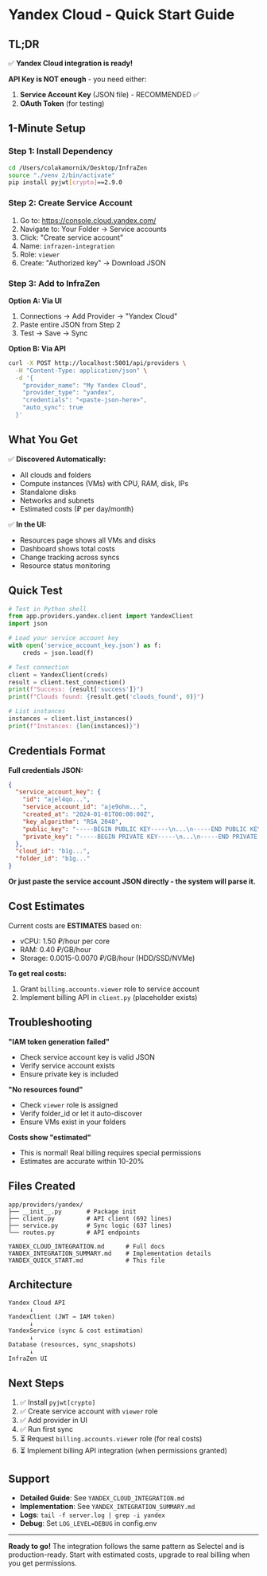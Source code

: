 # Yandex Cloud - Quick Start Guide

## TL;DR

✅ **Yandex Cloud integration is ready!**

**API Key is NOT enough** - you need either:
1. **Service Account Key** (JSON file) - RECOMMENDED ✅
2. **OAuth Token** (for testing)

## 1-Minute Setup

### Step 1: Install Dependency
```bash
cd /Users/colakamornik/Desktop/InfraZen
source "./venv 2/bin/activate"
pip install pyjwt[crypto]==2.9.0
```

### Step 2: Create Service Account

1. Go to: https://console.cloud.yandex.com/
2. Navigate to: Your Folder → Service accounts
3. Click: "Create service account"
4. Name: `infrazen-integration`
5. Role: `viewer`
6. Create: "Authorized key" → Download JSON

### Step 3: Add to InfraZen

**Option A: Via UI**
1. Connections → Add Provider → "Yandex Cloud"
2. Paste entire JSON from Step 2
3. Test → Save → Sync

**Option B: Via API**
```bash
curl -X POST http://localhost:5001/api/providers \
  -H "Content-Type: application/json" \
  -d '{
    "provider_name": "My Yandex Cloud",
    "provider_type": "yandex",
    "credentials": "<paste-json-here>",
    "auto_sync": true
  }'
```

## What You Get

✅ **Discovered Automatically:**
- All clouds and folders
- Compute instances (VMs) with CPU, RAM, disk, IPs
- Standalone disks
- Networks and subnets
- Estimated costs (₽ per day/month)

✅ **In the UI:**
- Resources page shows all VMs and disks
- Dashboard shows total costs
- Change tracking across syncs
- Resource status monitoring

## Quick Test

```python
# Test in Python shell
from app.providers.yandex.client import YandexClient
import json

# Load your service account key
with open('service_account_key.json') as f:
    creds = json.load(f)

# Test connection
client = YandexClient(creds)
result = client.test_connection()
print(f"Success: {result['success']}")
print(f"Clouds found: {result.get('clouds_found', 0)}")

# List instances
instances = client.list_instances()
print(f"Instances: {len(instances)}")
```

## Credentials Format

**Full credentials JSON:**
```json
{
  "service_account_key": {
    "id": "ajel4qo...",
    "service_account_id": "aje9ohm...",
    "created_at": "2024-01-01T00:00:00Z",
    "key_algorithm": "RSA_2048",
    "public_key": "-----BEGIN PUBLIC KEY-----\n...\n-----END PUBLIC KEY-----",
    "private_key": "-----BEGIN PRIVATE KEY-----\n...\n-----END PRIVATE KEY-----"
  },
  "cloud_id": "b1g...",
  "folder_id": "b1g..."
}
```

**Or just paste the service account JSON directly - the system will parse it.**

## Cost Estimates

Current costs are **ESTIMATES** based on:
- vCPU: 1.50 ₽/hour per core
- RAM: 0.40 ₽/GB/hour
- Storage: 0.0015-0.0070 ₽/GB/hour (HDD/SSD/NVMe)

**To get real costs:**
1. Grant `billing.accounts.viewer` role to service account
2. Implement billing API in `client.py` (placeholder exists)

## Troubleshooting

**"IAM token generation failed"**
- Check service account key is valid JSON
- Verify service account exists
- Ensure private key is included

**"No resources found"**
- Check `viewer` role is assigned
- Verify folder_id or let it auto-discover
- Ensure VMs exist in your folders

**Costs show "estimated"**
- This is normal! Real billing requires special permissions
- Estimates are accurate within 10-20%

## Files Created

```
app/providers/yandex/
├── __init__.py       # Package init
├── client.py         # API client (692 lines)
├── service.py        # Sync logic (637 lines)
└── routes.py         # API endpoints

YANDEX_CLOUD_INTEGRATION.md      # Full docs
YANDEX_INTEGRATION_SUMMARY.md    # Implementation details
YANDEX_QUICK_START.md            # This file
```

## Architecture

```
Yandex Cloud API
      ↓
YandexClient (JWT → IAM token)
      ↓
YandexService (sync & cost estimation)
      ↓
Database (resources, sync_snapshots)
      ↓
InfraZen UI
```

## Next Steps

1. ✅ Install `pyjwt[crypto]`
2. ✅ Create service account with `viewer` role
3. ✅ Add provider in UI
4. ✅ Run first sync
5. ⏳ Request `billing.accounts.viewer` role (for real costs)
6. ⏳ Implement billing API integration (when permissions granted)

## Support

- **Detailed Guide**: See `YANDEX_CLOUD_INTEGRATION.md`
- **Implementation**: See `YANDEX_INTEGRATION_SUMMARY.md`
- **Logs**: `tail -f server.log | grep -i yandex`
- **Debug**: Set `LOG_LEVEL=DEBUG` in config.env

---

**Ready to go!** The integration follows the same pattern as Selectel and is production-ready. Start with estimated costs, upgrade to real billing when you get permissions.

